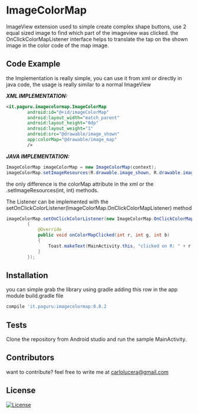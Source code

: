 # ImageColorMap
ImageView extension used to simple create complex shape buttons, use 2 equal sized image to find which part of the imageview was clicked.
the OnClickColorMapListener interface helps to translate the tap on the shown image in the color code of the map image.

## Code Example

the Implementation is really simple, you can use it from xml or directly in java code, the usage is really similar to a normal ImageView

***XML IMPLEMENTATION:***
```xml
<it.paguru.imagecolormap.ImageColorMap
        android:id="@+id/imageColorMap"
        android:layout_width="match_parent"
        android:layout_height="0dp"
        android:layout_weight="1"
        android:src="@drawable/image_shown"
        app:colorMap="@drawable/image_map"
        />
```

***JAVA IMPLEMENTATION:***
```java
ImageColorMap imageColorMap = new ImageColorMap(context);
imageColorMap.setImageResources(R.drawable.image_shown, R.drawable.image_map);
```

the only difference is the colorMap attribute in the xml or the .setImageResources(int, int) methods.

The Listener can be implemented with the setOnClickColorListener(ImageColorMap.OnClickColorMapListener) method

```java
imageColorMap.setOnClickColorListener(new ImageColorMap.OnClickColorMapListener()
        {
            @Override
            public void onColorMapClicked(int r, int g, int b)
            {
                Toast.makeText(MainActivity.this, "clicked on R: " + r + " G: " + g + " B: " + b, Toast.LENGTH_LONG).show();
            }
        });
```

## Installation

you can simple grab the library using gradle adding this row in the app module build.gradle file
```groovy
compile 'it.paguru:imagecolormap:0.0.2
```

## Tests

Clone the repository from Android studio and run the sample MainActivity.

## Contributors

want to contribute? feel free to write me at [carlolucera@gmail.com](mailto:carlolucera@gmail.com)

## License

[![License](https://img.shields.io/badge/License-Apache%202.0-blue.svg)](https://opensource.org/licenses/Apache-2.0)

